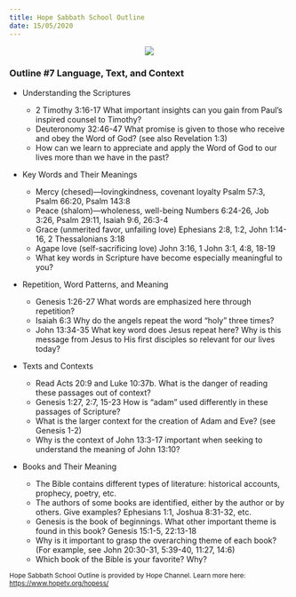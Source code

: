```yaml
---
title: Hope Sabbath School Outline
date: 15/05/2020
---
```


<center><img src="https://sabbath-school.adventech.io/api/v1/images/misc/hope-ss-logo.jpg" /></center>

### Outline #7  Language, Text, and Context

*  Understanding the Scriptures
	* 2 Timothy 3:16-17 What important insights can you gain from Paul’s inspired counsel to Timothy?
	* Deuteronomy 32:46-47 What promise is given to those who receive and obey the Word of God? (see also Revelation 1:3)
	* How can we learn to appreciate and apply the Word of God to our lives more than we have in the past?

*  Key Words and Their Meanings
	* Mercy (chesed)—lovingkindness, covenant loyalty Psalm 57:3, Psalm 66:20, Psalm 143:8
	* Peace (shalom)—wholeness, well-being Numbers 6:24-26, Job 3:26, Psalm 29:11, Isaiah 9:6, 26:3-4
	* Grace (unmerited favor, unfailing love) Ephesians 2:8, 1:2, John 1:14-16, 2 Thessalonians 3:18
	* Agape love (self-sacrificing love) John 3:16, 1 John 3:1, 4:8, 18-19
	* What key words in Scripture have become especially meaningful to you?

*  Repetition, Word Patterns, and Meaning
	* Genesis 1:26-27 What words are emphasized here through repetition?
	* Isaiah 6:3 Why do the angels repeat the word “holy” three times?
	* John 13:34-35 What key word does Jesus repeat here? Why is this message from Jesus to His first disciples so relevant for our lives today?

*  Texts and Contexts
	* Read Acts 20:9 and Luke 10:37b.  What is the danger of reading these passages out of context?
	* Genesis 1:27, 2:7, 15-23 How is “adam” used differently in these passages of Scripture?
	* What is the larger context for the creation of Adam and Eve? (see Genesis 1-2)
	* Why is the context of John 13:3-17 important when seeking to understand the meaning of John 13:10?

*  Books and Their Meaning
	* The Bible contains different types of literature: historical accounts, prophecy, poetry, etc.
	* The authors of some books are identified, either by the author or by others. Give examples? Ephesians 1:1, Joshua 8:31-32, etc.
	* Genesis is the book of beginnings.  What other important theme is found in this book? Genesis 15:1-5, 22:13-18
	* Why is it important to grasp the overarching theme of each book? (For example, see John 20:30-31, 5:39-40, 11:27, 14:6)
	* Which book of the Bible is your favorite? Why?


<small>Hope Sabbath School Outline is provided by Hope Channel. Learn more here: https://www.hopetv.org/hopess/</small>